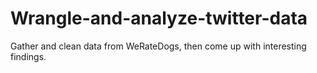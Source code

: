 # Wrangle-and-analyze-twitter-data
 Gather and clean data from WeRateDogs, then come up with interesting findings.
